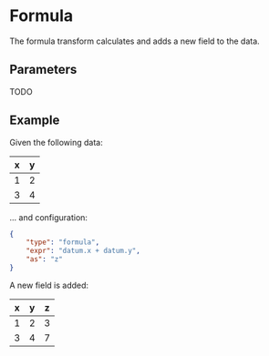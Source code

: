 # Formula

The formula transform calculates and adds a new field to the data.

## Parameters

TODO

## Example

Given the following data:

| x | y |
| - | - |
| 1 | 2 |
| 3 | 4 |

... and configuration:

```json
{
    "type": "formula",
    "expr": "datum.x + datum.y",
    "as": "z"
}
```

A new field is added:

| x | y | z |
| - | - | - |
| 1 | 2 | 3 |
| 3 | 4 | 7 |
